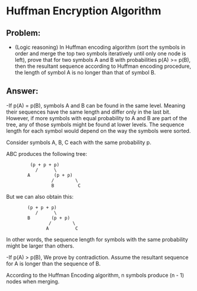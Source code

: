 # Huffman Encryption Algorithm

## Problem:
- (Logic reasoning)
In Huffman encoding algorithm (sort the symbols in order and merge the top
two symbols iteratively until only one node is left), prove that for two
symbols A and B with probabilities p(A) >= p(B), then the resultant
sequence according to Huffman encoding procedure, the length of symbol A
is no longer than that of symbol B.
 
## Answer:
-If p(A) = p(B), symbols A and B can be found in the same level. Meaning their sequences have the same length and differ only in the last bit. However, if more symbols with equal probability to A and B are part of the tree, any of those symbols might be found at lower levels. The sequence length for each symbol would depend on the way the symbols were sorted. 

Consider symbols A, B, C each with the same probability p. 

ABC produces the following tree:

			 (p + p + p)
			   /	  \
			A         (p + p)
			         /        \
			         B         C

But we can also obtain this:

			(p + p + p)
			   /	  \
			B        (p + p)
			     	/        \
			       A          C

In other words, the sequence length for symbols with the same probability might be larger than others.


-If p(A) > p(B), We prove by contradiction. Assume the resultant sequence for A is longer than the sequence of B. 

According to the Huffman Encoding algorithm, n symbols produce (n - 1) nodes when merging.  

